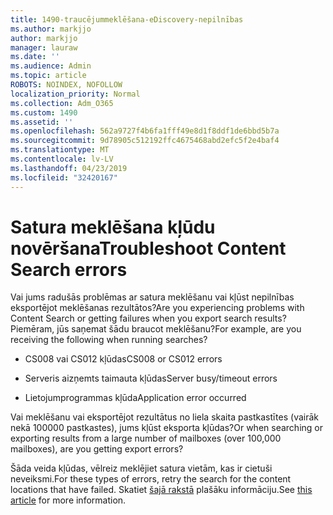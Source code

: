 ```yaml
---
title: 1490-traucējummeklēšana-eDiscovery-nepilnības
ms.author: markjjo
author: markjjo
manager: lauraw
ms.date: ''
ms.audience: Admin
ms.topic: article
ROBOTS: NOINDEX, NOFOLLOW
localization_priority: Normal
ms.collection: Adm_O365
ms.custom: 1490
ms.assetid: ''
ms.openlocfilehash: 562a9727f4b6fa1fff49e8d1f8ddf1de6bbd5b7a
ms.sourcegitcommit: 9d78905c512192ffc4675468abd2efc5f2e4baf4
ms.translationtype: MT
ms.contentlocale: lv-LV
ms.lasthandoff: 04/23/2019
ms.locfileid: "32420167"
---
```

# <a name="troubleshoot-content-search-errors"></a><span data-ttu-id="a0b38-102">Satura meklēšana kļūdu novēršana</span><span class="sxs-lookup"><span data-stu-id="a0b38-102">Troubleshoot Content Search errors</span></span>

<span data-ttu-id="a0b38-103">Vai jums radušās problēmas ar satura meklēšanu vai kļūst nepilnības eksportējot meklēšanas rezultātos?</span><span class="sxs-lookup"><span data-stu-id="a0b38-103">Are you experiencing problems with Content Search or getting failures when you export search results?</span></span>
<span data-ttu-id="a0b38-104">Piemēram, jūs saņemat šādu braucot meklēšanu?</span><span class="sxs-lookup"><span data-stu-id="a0b38-104">For example, are you receiving the following when running searches?</span></span>

- <span data-ttu-id="a0b38-105">CS008 vai CS012 kļūdas</span><span class="sxs-lookup"><span data-stu-id="a0b38-105">CS008 or CS012 errors</span></span>

- <span data-ttu-id="a0b38-106">Serveris aizņemts taimauta kļūdas</span><span class="sxs-lookup"><span data-stu-id="a0b38-106">Server busy/timeout errors</span></span>

- <span data-ttu-id="a0b38-107">Lietojumprogrammas kļūda</span><span class="sxs-lookup"><span data-stu-id="a0b38-107">Application error occurred</span></span>

<span data-ttu-id="a0b38-108">Vai meklēšanu vai eksportējot rezultātus no liela skaita pastkastītes (vairāk nekā 100000 pastkastes), jums kļūst eksporta kļūdas?</span><span class="sxs-lookup"><span data-stu-id="a0b38-108">Or when searching or exporting results from a large number of mailboxes (over 100,000 mailboxes), are you getting export errors?</span></span>

<span data-ttu-id="a0b38-109">Šāda veida kļūdas, vēlreiz meklējiet satura vietām, kas ir cietuši neveiksmi.</span><span class="sxs-lookup"><span data-stu-id="a0b38-109">For these types of errors, retry the search for the content locations that have failed.</span></span> <span data-ttu-id="a0b38-110">Skatiet [šajā rakstā](https://docs.microsoft.com/office365/securitycompliance/retry-failed-content-search) plašāku informāciju.</span><span class="sxs-lookup"><span data-stu-id="a0b38-110">See  [this article](https://docs.microsoft.com/office365/securitycompliance/retry-failed-content-search) for more information.</span></span>
